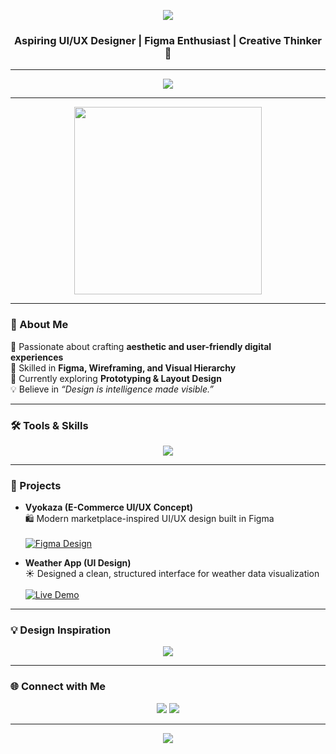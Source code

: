 <!-- Animated Header Banner -->
<p align="center">
  <img src="https://capsule-render.vercel.app/api?type=waving&color=FF69B4&height=200&section=header&text=Mahak%20Sen%20✨&fontSize=50&fontColor=ffffff&animation=fadeIn&fontAlignY=35"/>
</p>

<h3 align="center">Aspiring UI/UX Designer | Figma Enthusiast | Creative Thinker 🎨</h3>

---

<!-- Typing Animation -->
<p align="center">
  <img src="https://readme-typing-svg.herokuapp.com?color=FF69B4&size=22&center=true&vCenter=true&width=650&lines=+Designing+clean+%26+user-focused+experiences;UI%2FUX+Designer+in+the+making;Exploring+Figma+%26+Prototyping;Creativity+meets+Functionality">
</p>

---

<!-- Design GIF -->
<!-- GIF for creative vibes -->
<p align="center">
  <img src="https://media.giphy.com/media/L8K62iTDkzGX6/giphy.gif" width="300"/>
</p>

---

### 🌟 About Me  
🎨 Passionate about crafting **aesthetic and user-friendly digital experiences**  
📐 Skilled in **Figma, Wireframing, and Visual Hierarchy**  
🚀 Currently exploring **Prototyping & Layout Design**  
💡 Believe in *“Design is intelligence made visible.”*  

---

### 🛠️ Tools & Skills
<p align="center">
  <img src="https://skillicons.dev/icons?i=figma,html,css,vscode,github" />
</p>

---

### 💼 Projects  
- **Vyokaza (E-Commerce UI/UX Concept)**  
  🛍️ Modern marketplace-inspired UI/UX design built in Figma  
  <br>
  [![Figma Design](https://img.shields.io/badge/View-Figma-FF69B4?style=for-the-badge&logo=figma)](https://www.figma.com/proto/YIK50PJohLskXeGv7dCuI3/Untitled?node-id=1-3&t=NXjsSS15lRQTDhsp-1)

- **Weather App (UI Design)**  
  ☀️ Designed a clean, structured interface for weather data visualization  
  <br>
  [![Live Demo](https://img.shields.io/badge/Live-Demo-00C7B7?style=for-the-badge&logo=netlify&logoColor=white)](https://68946ab31553da0008e5d02f--weather-by-mahak.netlify.app/)

---


### 💡 Design Inspiration  
<p align="center">
  <img src="https://readme-typing-svg.herokuapp.com?color=FF69B4&size=22&center=true&vCenter=true&width=700&lines=Design+is+the+art+of+making+complexity+look+simple.">
</p>


---

### 🌐 Connect with Me  
<p align="center">
  <a href="https://www.linkedin.com/in/mahak-sen-b82364252"><img src="https://img.shields.io/badge/LinkedIn-%230077B5?style=for-the-badge&logo=linkedin&logoColor=white"/></a>
  <a href="mailto:mahaksen1406@gmail.com"><img src="https://img.shields.io/badge/Gmail-D14836?style=for-the-badge&logo=gmail&logoColor=white"/></a>
</p>

---



<!-- Animated Footer -->
<p align="center">
  <img src="https://capsule-render.vercel.app/api?type=waving&color=FF69B4&height=120&section=footer"/>
</p>
